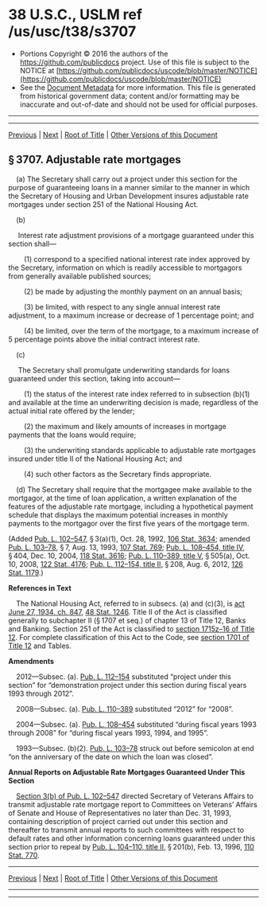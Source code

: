 ---
---

# 38 U.S.C., USLM ref /us/usc/t38/s3707

* Portions Copyright © 2016 the authors of the https://github.com/publicdocs project.
  Use of this file is subject to the NOTICE at [https://github.com/publicdocs/uscode/blob/master/NOTICE](https://github.com/publicdocs/uscode/blob/master/NOTICE)
* See the [Document Metadata](././../../../../../..//README.md) for more information.
  This file is generated from historical government data; content and/or formatting may be inaccurate and out-of-date and should not be used for official purposes.

----------
----------

[Previous](./../../../../../..//us/usc/t38/ptIII/ch37/schI/m__us_usc_t38_s3706.md) | [Next](./../../../../../..//us/usc/t38/ptIII/ch37/schI/m__us_usc_t38_s3707A.md) | [Root of Title](./../../../../../../) | [Other Versions of this Document](https://publicdocs.github.io/go/links?ns=uslm&ref=%2Fus%2Fusc%2Ft38%2Fs3707)

## § 3707. Adjustable rate mortgages

    (a) The Secretary shall carry out a project under this section for the purpose of guaranteeing loans in a manner similar to the manner in which the Secretary of Housing and Urban Development insures adjustable rate mortgages under section 251 of the National Housing Act.

    (b)

     Interest rate adjustment provisions of a mortgage guaranteed under this section shall—

        (1) correspond to a specified national interest rate index approved by the Secretary, information on which is readily accessible to mortgagors from generally available published sources;

        (2) be made by adjusting the monthly payment on an annual basis;

        (3) be limited, with respect to any single annual interest rate adjustment, to a maximum increase or decrease of 1 percentage point; and

        (4) be limited, over the term of the mortgage, to a maximum increase of 5 percentage points above the initial contract interest rate.

    (c)

     The Secretary shall promulgate underwriting standards for loans guaranteed under this section, taking into account—

        (1) the status of the interest rate index referred to in subsection (b)(1) and available at the time an underwriting decision is made, regardless of the actual initial rate offered by the lender;

        (2) the maximum and likely amounts of increases in mortgage payments that the loans would require;

        (3) the underwriting standards applicable to adjustable rate mortgages insured under title II of the National Housing Act; and

        (4) such other factors as the Secretary finds appropriate.

    (d) The Secretary shall require that the mortgagee make available to the mortgagor, at the time of loan application, a written explanation of the features of the adjustable rate mortgage, including a hypothetical payment schedule that displays the maximum potential increases in monthly payments to the mortgagor over the first five years of the mortgage term.

(Added [Pub. L. 102–547][/us/pl/102/547], § 3(a)(1), Oct. 28, 1992, [106 Stat. 3634][/us/stat/106/3634]; amended [Pub. L. 103–78][/us/pl/103/78], § 7, Aug. 13, 1993, [107 Stat. 769][/us/stat/107/769]; [Pub. L. 108–454, title IV][/us/pl/108/454/tIV], § 404, Dec. 10, 2004, [118 Stat. 3616][/us/stat/118/3616]; [Pub. L. 110–389, title V][/us/pl/110/389/tV], § 505(a), Oct. 10, 2008, [122 Stat. 4176][/us/stat/122/4176]; [Pub. L. 112–154, title II][/us/pl/112/154/tII], § 208, Aug. 6, 2012, [126 Stat. 1179][/us/stat/126/1179].)

 __References in Text__ 

    The National Housing Act, referred to in subsecs. (a) and (c)(3), is [act June 27, 1934, ch. 847][/us/act/1934-06-27/ch847], [48 Stat. 1246][/us/stat/48/1246]. Title II of the Act is classified generally to subchapter II (§ 1707 et seq.) of chapter 13 of Title 12, Banks and Banking. Section 251 of the Act is classified to [section 1715z–16 of Title 12][/us/usc/t12/s1715z–16]. For complete classification of this Act to the Code, see [section 1701 of Title 12][/us/usc/t12/s1701] and Tables.

 __Amendments__ 

    2012—Subsec. (a). [Pub. L. 112–154][/us/pl/112/154] substituted “project under this section” for “demonstration project under this section during fiscal years 1993 through 2012”.

    2008—Subsec. (a). [Pub. L. 110–389][/us/pl/110/389] substituted “2012” for “2008”.

    2004—Subsec. (a). [Pub. L. 108–454][/us/pl/108/454] substituted “during fiscal years 1993 through 2008” for “during fiscal years 1993, 1994, and 1995”.

    1993—Subsec. (b)(2). [Pub. L. 103–78][/us/pl/103/78] struck out before semicolon at end “on the anniversary of the date on which the loan was closed”.

 __Annual Reports on Adjustable Rate Mortgages Guaranteed Under This Section__ 

    [Section 3(b) of Pub. L. 102–547][/us/pl/102/547/s3/b] directed Secretary of Veterans Affairs to transmit adjustable rate mortgage report to Committees on Veterans’ Affairs of Senate and House of Representatives no later than Dec. 31, 1993, containing description of project carried out under this section and thereafter to transmit annual reports to such committees with respect to default rates and other information concerning loans guaranteed under this section prior to repeal by [Pub. L. 104–110, title II][/us/pl/104/110/tII], § 201(b), Feb. 13, 1996, [110 Stat. 770][/us/stat/110/770].

----------

[Previous](./../../../../../..//us/usc/t38/ptIII/ch37/schI/m__us_usc_t38_s3706.md) | [Next](./../../../../../..//us/usc/t38/ptIII/ch37/schI/m__us_usc_t38_s3707A.md) | [Root of Title](./../../../../../../) | [Other Versions of this Document](https://publicdocs.github.io/go/links?ns=uslm&ref=%2Fus%2Fusc%2Ft38%2Fs3707)

----------
----------

[/us/pl/102/547]: https://publicdocs.github.io/go/links?ns=uslm&ref=%2Fus%2Fpl%2F102%2F547
[/us/stat/106/3634]: https://publicdocs.github.io/go/links?ns=uslm&ref=%2Fus%2Fstat%2F106%2F3634
[/us/pl/103/78]: https://publicdocs.github.io/go/links?ns=uslm&ref=%2Fus%2Fpl%2F103%2F78
[/us/stat/107/769]: https://publicdocs.github.io/go/links?ns=uslm&ref=%2Fus%2Fstat%2F107%2F769
[/us/pl/108/454/tIV]: https://publicdocs.github.io/go/links?ns=uslm&ref=%2Fus%2Fpl%2F108%2F454%2FtIV
[/us/stat/118/3616]: https://publicdocs.github.io/go/links?ns=uslm&ref=%2Fus%2Fstat%2F118%2F3616
[/us/pl/110/389/tV]: https://publicdocs.github.io/go/links?ns=uslm&ref=%2Fus%2Fpl%2F110%2F389%2FtV
[/us/stat/122/4176]: https://publicdocs.github.io/go/links?ns=uslm&ref=%2Fus%2Fstat%2F122%2F4176
[/us/pl/112/154/tII]: https://publicdocs.github.io/go/links?ns=uslm&ref=%2Fus%2Fpl%2F112%2F154%2FtII
[/us/stat/126/1179]: https://publicdocs.github.io/go/links?ns=uslm&ref=%2Fus%2Fstat%2F126%2F1179
[/us/act/1934-06-27/ch847]: https://publicdocs.github.io/go/links?ns=uslm&ref=%2Fus%2Fact%2F1934-06-27%2Fch847
[/us/stat/48/1246]: https://publicdocs.github.io/go/links?ns=uslm&ref=%2Fus%2Fstat%2F48%2F1246
[/us/usc/t12/s1715z–16]: https://publicdocs.github.io/go/links?ns=uslm&ref=%2Fus%2Fusc%2Ft12%2Fs1715z%E2%80%9316
[/us/usc/t12/s1701]: https://publicdocs.github.io/go/links?ns=uslm&ref=%2Fus%2Fusc%2Ft12%2Fs1701
[/us/pl/112/154]: https://publicdocs.github.io/go/links?ns=uslm&ref=%2Fus%2Fpl%2F112%2F154
[/us/pl/110/389]: https://publicdocs.github.io/go/links?ns=uslm&ref=%2Fus%2Fpl%2F110%2F389
[/us/pl/108/454]: https://publicdocs.github.io/go/links?ns=uslm&ref=%2Fus%2Fpl%2F108%2F454
[/us/pl/103/78]: https://publicdocs.github.io/go/links?ns=uslm&ref=%2Fus%2Fpl%2F103%2F78
[/us/pl/102/547/s3/b]: https://publicdocs.github.io/go/links?ns=uslm&ref=%2Fus%2Fpl%2F102%2F547%2Fs3%2Fb
[/us/pl/104/110/tII]: https://publicdocs.github.io/go/links?ns=uslm&ref=%2Fus%2Fpl%2F104%2F110%2FtII
[/us/stat/110/770]: https://publicdocs.github.io/go/links?ns=uslm&ref=%2Fus%2Fstat%2F110%2F770


